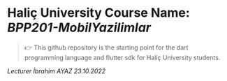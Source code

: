 # **Haliç University Course Name: *BPP201-MobilYazilimlar***
> 👉 This github repository is the starting point for the dart programming language and flutter sdk for Haliç University students.

*Lecturer İbrahim AYAZ 23.10.2022*



